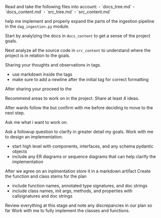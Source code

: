 <instructions>
Read and take the following files into account:
- `docs_tree.md`
- `docs_content.md`
- `src_tree.md`
- `src_content.md`

help me implement and properly expand the parts of the ingestion pipeline in the `dag_ingestion.py` module.

Start by analylzing the docs in `docs_content` to get a sense of the project goals.

Next analyze all the source code in `src_content` to understand where the project is in relation to the goals.

Sharing your thoughts and observations in <observations> tags.
* use markdown inside the tags 
* make sure to add a newline after the initial tag for correct formatting

After sharing your <observations> proceed to the <task>
</instructions>


<task>
Recommend areas to work on in the project. Share at least 4 ideas.

After wards follow the <steps> but confirm with me before deciding to move to the next step.
</task>

<steps>
<step1>
Ask me what i want to work on.

Ask a followup question to clarify in greater detail my goals.
</step1>
<step2>
Work with me to design an implementation.
- start high level with components, interfaces, and any schema pydantic objects
- include any ER diagrams or sequence diagrams that can help clarify the implementation

After we agree on an inplmentation store it in a markdown artifact
</step2>
<step3>
Create the function and class stems for the plan
- include function names, annotated type signatures, and doc strings
- include class names, init args, methods, and properties with callsignatures and doc strings

Review everything at this stage and note any discrepancies in our plan so far
</step3>
<step4>
Work with me to fully implement the classes and functions.
</step4>
</steps>